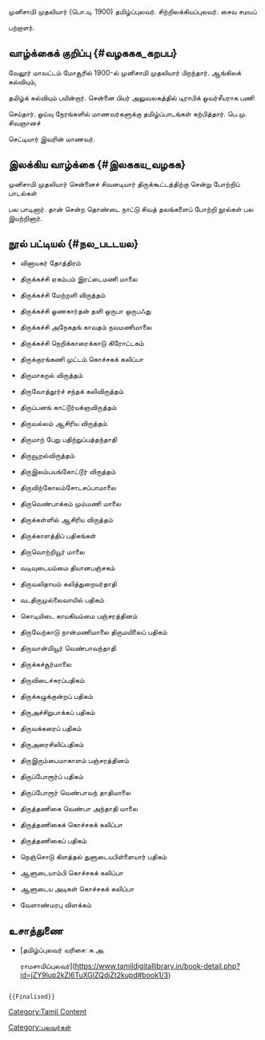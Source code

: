 முனிசாமி முதலியார் (பொ.யு. 1900) தமிழ்ப்புலவர். சிற்றிலக்கியப்புலவர். சைவ சமயப்
பற்றாளர்.

## வாழ்க்கைக் குறிப்பு {#வழககக_கறபப}

வேலூர் மாவட்டம் மோசூரில் 1900-ல் முனிசாமி முதலியார் பிறந்தார். ஆங்கிலக் கல்வியும்,
தமிழ்க் கல்வியும் பயின்றார். சென்னை பியர் அலுவலகத்தில் டிராபிக் ஓவர்சீயராக பணி
செய்தார். ஓய்வு நேரங்களில் மாணவர்களுக்கு தமிழ்ப்பாடங்கள் கற்பித்தார். பெ.மு. சிவஞானச்
செட்டியார் இவரின் மாணவர்.

## இலக்கிய வாழ்க்கை {#இலககய_வழகக}

முனிசாமி முதலியார் சென்னைச் சிவனடியார் திருக்கூட்டத்திற்கு சென்று போற்றிப் பாடல்கள்
பல பாடினார். தான் சென்ற தொண்டை நாட்டு சிவத் தலங்களைப் போற்றி நூல்கள் பல இயற்றினார்.

## நூல் பட்டியல் {#நல_படடயல}

-   வினாயகர் தோத்திரம்
-   திருக்கச்சி ஏகம்பம் இரட்டைமணி மாலை
-   திருக்கச்சி மேற்றளி விருத்தம்
-   திருக்கச்சி ஓணகார்தன் தளி ஒருபா ஒருபஃது
-   திருக்கச்சி அநேகதங் காவதம் நவமணிமாலை
-   திருக்கச்சி நெறிக்காரைக்காடு கிரோட்டகம்
-   திருக்குரங்கணி முட்டம் கொச்சகக் கலிப்பா
-   திருமாகறல் விருத்தம்
-   திருவோத்தூர்ச் சந்தக் கலிவிருத்தம்
-   திருப்பனங் காட்டூர்யக்ஞவிருத்தம்
-   திருவல்லம் ஆசிரிய விருத்தம்
-   திருமாற் பேறு பதிற்றுப்பத்தந்தாதி
-   திருவூறல்விருத்தம்
-   திருஇலம்பயங்கோட்டூர் விருத்தம்
-   திருவிற்கோலம்சோடசப்பாமாலை
-   திருவெண்பாக்கம் மும்மணி மாலை
-   திருக்கள்ளில் ஆசிரிய விருத்தம்
-   திருக்காளத்திப் பதிகங்கள்
-   திருவொற்றியூர் மாலை
-   வடிவுடையம்மை தியானபஞ்சகம்
-   திருவலிதாயம் கலித்துறையர்தாதி
-   வடதிருமுல்லைவாயில் பதிகம்
-   கொடியிடை காயகியம்மை பஞ்சரத்தினம்
-   திருவேற்காடு நான்மணிமாலை திருமயிலைப் பதிகம்
-   திருவான்மியூர் வெண்பாவந்தாதி
-   திருக்கச்சூர்மாலை
-   திருவிடைச்சுரப்பதிகம்
-   திருக்கழுக்குன்றப் பதிகம்
-   திருஅச்சிறுபாக்கப் பதிகம்
-   திருவக்கரைப் பதிகம்
-   திருஅரைசிலிப்பதிகம்
-   திருஇரும்பைமாகாளம் பஞ்சரத்தினம்
-   திருப்போரூர்ப் பதிகம்
-   திருப்போரூர் வெண்பாவந் தாதிமாலை
-   திருத்தணிகை வெண்பா அந்தாதி மாலை
-   திருத்தணிகைக் கொச்சகக் கலிப்பா
-   திருத்தணிகைப் பதிகம்
-   நெஞ்சொடு கிளத்தல் துளுடையபிள்ளையார் பதிகம்
-   ஆளுடையாம்பி கொச்சகக் கலிப்பா
-   ஆளுடைய அடிகள் கொச்சகக் கலிப்பா
-   வேளாண்மரபு விளக்கம்

## உசாத்துணை

-   [தமிழ்ப்புலவர் வரிசை: சு.அ.
    ராமசாமிப்புலவர்](https://www.tamildigitallibrary.in/book-detail.php?id=jZY9lup2kZl6TuXGlZQdjZt2kupd#book1/3)

```{=mediawiki}
{{Finalised}}
```
[Category:Tamil Content](Category:Tamil_Content "wikilink")
[Category:புலவர்கள்](Category:புலவர்கள் "wikilink")
